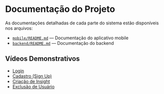 # Documentação do Projeto

As documentações detalhadas de cada parte do sistema estão disponíveis nos arquivos:

- [`mobile/README.md`](./mobile/README.md) — Documentação do aplicativo mobile
- [`backend/README.md`](./backend/README.md) — Documentação do backend

## Vídeos Demonstrativos

- [Login](.github/videos/login.mp4)
- [Cadastro (Sign Up)](.github/videos/sign-up.mp4)
- [Criação de Insight](.github/videos/create-insight.mp4)
- [Exclusão de Usuário](.github/videos/delete-user.mp4)